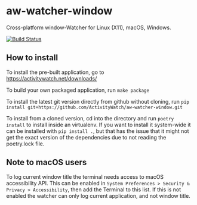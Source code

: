 aw-watcher-window
=================

Cross-platform window-Watcher for Linux (X11), macOS, Windows.

[![Build Status](https://travis-ci.org/ActivityWatch/aw-watcher-window.svg?branch=master)](https://travis-ci.org/ActivityWatch/aw-watcher-window)

## How to install

To install the pre-built application, go to https://activitywatch.net/downloads/

To build your own packaged application, run `make package`

To install the latest git version directly from github without cloning, run
`pip install git+https://github.com/ActivityWatch/aw-watcher-window.git`

To install from a cloned version, cd into the directory and run
`poetry install` to install inside an virtualenv. If you want to install it
system-wide it can be installed with `pip install .`, but that has the issue
that it might not get the exact version of the dependencies due to not reading
the poetry.lock file.

## Note to macOS users

To log current window title the terminal needs access to macOS accessibility API.
This can be enabled in `System Preferences > Security & Privacy > Accessibility`, then add the Terminal to this list. If this is not enabled the watcher can only log current application, and not window title.

